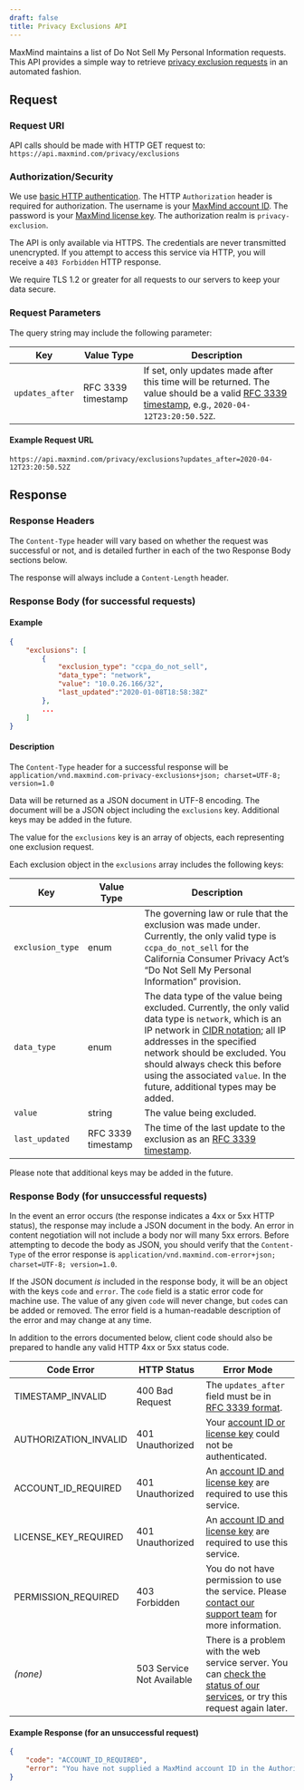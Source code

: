 ```yaml
---
draft: false
title: Privacy Exclusions API
---
```


MaxMind maintains a list of Do Not Sell My Personal Information requests. This
API provides a simple way to retrieve
[privacy exclusion requests](https://www.maxmind.com/en/accounts/current/do-not-sell-requests)
in an automated fashion.

## Request

### Request URI

API calls should be made with HTTP GET request to:
`https://api.maxmind.com/privacy/exclusions`

### Authorization/Security

We use
[basic HTTP authentication](https://en.wikipedia.org/wiki/Basic_access_authentication).
The HTTP `Authorization` header is required for authorization. The username is
your
[MaxMind account ID](https://www.maxmind.com/en/accounts/current/license-key).
The password is your
[MaxMind license key](https://www.maxmind.com/en/accounts/current/license-key).
The authorization realm is `privacy-exclusion`.

The API is only available via HTTPS. The credentials are never transmitted
unencrypted. If you attempt to access this service via HTTP, you will receive a
`403 Forbidden` HTTP response.

We require TLS 1.2 or greater for all requests to our servers to keep your data
secure.

### Request Parameters

The query string may include the following parameter:

| Key             | Value Type         | Description                                                                                                                                                                         |
| --------------- | ------------------ | ----------------------------------------------------------------------------------------------------------------------------------------------------------------------------------- |
| `updates_after` | RFC 3339 timestamp | If set, only updates made after this time will be returned. The value should be a valid [RFC 3339 timestamp](https://tools.ietf.org/html/rfc3339), e.g., `2020-04-12T23:20:50.52Z`. |

#### Example Request URL

`https://api.maxmind.com/privacy/exclusions?updates_after=2020-04-12T23:20:50.52Z`

## Response

### Response Headers

The `Content-Type` header will vary based on whether the request was successful
or not, and is detailed further in each of the two Response Body sections below.

The response will always include a `Content-Length` header.

### Response Body (for successful requests)

#### Example

```json
{
    "exclusions": [
        {
            "exclusion_type": "ccpa_do_not_sell",
            "data_type": "network",
            "value": "10.0.26.166/32",
            "last_updated":"2020-01-08T18:58:38Z"
        },
        ...
    ]
}
```

#### Description

The `Content-Type` header for a successful response will be
`application/vnd.maxmind.com-privacy-exclusions+json; charset=UTF-8; version=1.0`

Data will be returned as a JSON document in UTF-8 encoding. The document will be
a JSON object including the `exclusions` key. Additional keys may be added in
the future.

The value for the `exclusions` key is an array of objects, each representing one
exclusion request.

Each exclusion object in the `exclusions` array includes the following keys:

| Key              | Value Type         | Description                                                                                                                                                                                                                                                                                                                                                                                       |
| ---------------- | ------------------ | ------------------------------------------------------------------------------------------------------------------------------------------------------------------------------------------------------------------------------------------------------------------------------------------------------------------------------------------------------------------------------------------------- |
| `exclusion_type` | enum               | The governing law or rule that the exclusion was made under. Currently, the only valid type is `ccpa_do_not_sell` for the California Consumer Privacy Act’s “Do Not Sell My Personal Information” provision.                                                                                                                                                                                      |
| `data_type`      | enum               | The data type of the value being excluded. Currently, the only valid data type is `network`, which is an IP network in [CIDR notation](https://en.wikipedia.org/wiki/Classless_Inter-Domain_Routing#CIDR_notation); all IP addresses in the specified network should be excluded. You should always check this before using the associated `value`. In the future, additional types may be added. |
| `value`          | string             | The value being excluded.                                                                                                                                                                                                                                                                                                                                                                         |
| `last_updated`   | RFC 3339 timestamp | The time of the last update to the exclusion as an [RFC 3339 timestamp](https://tools.ietf.org/html/rfc3339).                                                                                                                                                                                                                                                                                     |

Please note that additional keys may be added in the future.

### Response Body (for unsuccessful requests)

In the event an error occurs (the response indicates a 4xx or 5xx HTTP status),
the response may include a JSON document in the body. An error in content
negotiation will not include a body nor will many 5xx errors. Before attempting
to decode the body as JSON, you should verify that the `Content-Type` of the
error response is
`application/vnd.maxmind.com-error+json; charset=UTF-8; version=1.0`.

If the JSON document _is_ included in the response body, it will be an object
with the keys `code` and `error`. The `code` field is a static error code for
machine use. The value of any given `code` will never change, but `code`s can be
added or removed. The error field is a human-readable description of the error
and may change at any time.

In addition to the errors documented below, client code should also be prepared
to handle any valid HTTP 4xx or 5xx status code.

| Code Error            | HTTP Status               | Error Mode                                                                                                                                                |
| --------------------- | ------------------------- | --------------------------------------------------------------------------------------------------------------------------------------------------------- |
| TIMESTAMP_INVALID     | 400 Bad Request           | The `updates_after` field must be in [RFC 3339 format](https://tools.ietf.org/html/rfc3339).                                                              |
| AUTHORIZATION_INVALID | 401 Unauthorized          | Your [account ID or license key](https://www.maxmind.com/en/accounts/current/license-key) could not be authenticated.                                     |
| ACCOUNT_ID_REQUIRED   | 401 Unauthorized          | An [account ID and license key](https://www.maxmind.com/en/accounts/current/license-key) are required to use this service.                                |
| LICENSE_KEY_REQUIRED  | 401 Unauthorized          | An [account ID and license key](https://www.maxmind.com/en/accounts/current/license-key) are required to use this service.                                |
| PERMISSION_REQUIRED   | 403 Forbidden             | You do not have permission to use the service. Please [contact our support team](https://support.maxmind.com/hc/en-us/requests/new) for more information. |
| _(none)_              | 503 Service Not Available | There is a problem with the web service server. You can [check the status of our services](https://status.maxmind.com), or try this request again later.  |

#### Example Response (for an unsuccessful request)

```json
{
    "code": "ACCOUNT_ID_REQUIRED",
    "error": "You have not supplied a MaxMind account ID in the Authorization header"
}
```
